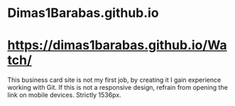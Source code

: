 # Dimas1Barabas.github.io
# https://dimas1barabas.github.io/Watch/

This business card site is not my first job, by creating it I gain experience working with Git.
If this is not a responsive design, refrain from opening the link on mobile devices. Strictly 1536px.
